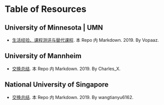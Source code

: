 # Table of Resources

## University of Minnesota | UMN

- [生活经验、课程测评与替代课程](University-of-Minnesota/2019-Vopaaz/Readme.md). 本 Repo 内 Markdown. 2019. By Vopaaz.

## University of Mannheim

- [交换总结](University-of-Mannheim/2019-Charles_X/Readme.md). 本 Repo 内 Markdown. 2019. By Charles_X.

## National University of Singapore

- [交换总结](National-University-of-Singapore/2019-wangtianyu6162/Readme.md). 本 Repo 内 Markdown. 2019. By wangtianyu6162.
